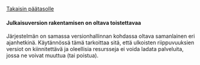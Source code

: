 [Takaisin päätasolle](./../README.md)

#### Julkaisuversion rakentamisen on oltava toistettavaa

Järjestelmän on samassa versionhallinnan kohdassa oltava samanlainen
eri ajanhetkinä. Käytännössä tämä tarkoittaa sitä, että ulkoisten
riippuvuuksien versiot on kiinnitettävä ja oleellisia resursseja ei
voida ladata palveluita, jossa ne voivat muuttua (tai poistua).
